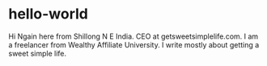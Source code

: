 # hello-world
Hi Ngain here from Shillong N E India. CEO at getsweetsimplelife.com. I am a freelancer from Wealthy Affiliate University. I write mostly about getting a sweet simple life. 
